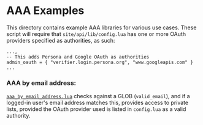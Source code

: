 # AAA Examples
This directory contains example AAA libraries for various use cases.
These script will require that `site/api/lib/config.lua` has one or more
OAuth providers specified as authorities, as such:

~~~
...,
-- This adds Persona and Google OAuth as authorities
admin_oauth = { "verifier.login.persona.org", "www.googleapis.com" }
...
~~~

### AAA by email address:
[`aaa_by_email_address.lua`](aaa_by_email_address.lua) checks against a GLOB
(`valid_email`), and if a logged-in user's email address matches this, provides
access to private lists, provided the OAuth provider used is listed in
`config.lua` as a valid authority.



